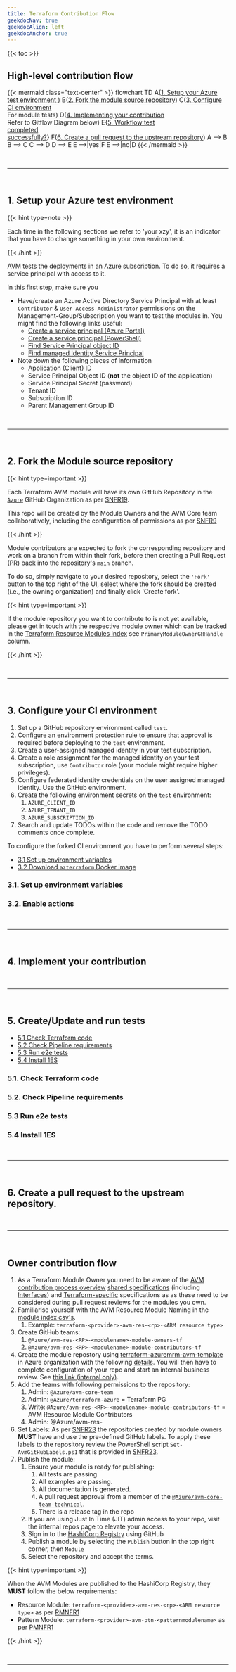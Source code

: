 ```yaml
---
title: Terraform Contribution Flow
geekdocNav: true
geekdocAlign: left
geekdocAnchor: true
---
```


{{< toc >}}

## High-level contribution flow

{{< mermaid class="text-center" >}}
flowchart TD
A(<a href='/Azure-Verified-Modules/contributing/terraform/terraform-contribution-flow/#1-setup-your-azure-test-environment'>1. Setup your Azure test environment </a>)
B(<a href='/Azure-Verified-Modules/contributing/terraform/terraform-contribution-flow/#1-setup-your-azure-test-environment'>2. Fork the module source repository</a>)
C(<a href='/Azure-Verified-Modules/contributing/terraform/terraform-contribution-flow/#3-configure-your-ci-environment'>3. Configure CI environment </a> <br> For module tests)
D(<a href='/Azure-Verified-Modules/contributing/terraform/terraform-contribution-flow/#4-implement-your-contribution'>4. Implementing your contribution </a><br> Refer to Gitflow Diagram below)
E{<a href='/Azure-Verified-Modules/contributing/terraform/terraform-contribution-flow/#5-createupdate-and-run-tests'>5. Workflow test <br> completed <br> successfully?</a>}
F(<a href='/Azure-Verified-Modules/contributing/terraform/terraform-contribution-flow/#6-create-a-pull-request-to-the-public-bicep-registry'>6. Create a pull request to the upstream repository</a>)
A --> B
B --> C
C --> D
D --> E
E -->|yes|F
E -->|no|D
{{< /mermaid >}}

<br>

---

<br>

<!--
TODO: Adjust GitFlow diagram for TF contributors

## GitFlow for contributors

The GitFlow process outlined here introduces a central anchor branch. This branch should be treated as if it were a protected branch. It serves to synchronize the forked repository with the original upstream repository. The use of the anchor branch is designed to give contributors the flexibility to work on several modules simultaneous.
{{< mermaid class="text-center" >}}
%%{init: { 'logLevel': 'debug', 'gitGraph': {'rotateCommitLabel': false}} }%%
gitGraph LR:
commit id:"Fork Repo"
branch anchor
checkout anchor
commit id:"Sync Upstream/main" type: HIGHLIGHT
branch avm-type-provider-resource-workflow
checkout avm-type-provider-resource-workflow
commit id:"Add Workflow File for Resource/Pattern"
branch avm-type-provider-resource
checkout main
merge avm-type-provider-resource-workflow id: "merge workflow for GitHub Actions Testing" type: HIGHLIGHT
checkout avm-type-provider-resource
commit id:"Init"
commit id:"Patch 1"
commit id:"Patch 2"
checkout main
merge avm-type-provider-resource
{{< /mermaid >}}

{{< hint type=tip >}}

When implementing the GitFlow process as described, it is advisable to configure the local clone with a remote for the upstream repository. This will enable the Git CLI and local IDE to merge changes directly from the upstream repository. Using GitHub Desktop, this is configured automatically when cloning the forked repository via the application.

{{< /hint >}}

<br>

---

<br>
-->

<!--
TODO:

Checklist

Run grept
Update provider versions
cd root
avmfix -folder . # examples too
make fmt
make docs

-->

## 1. Setup your Azure test environment

{{< hint type=note >}}

Each time in the following sections we refer to 'your xzy', it is an indicator that you have to change something in your own environment.

{{< /hint >}}

AVM tests the deployments in an Azure subscription. To do so, it requires a service principal with access to it.

In this first step, make sure you

- Have/create an Azure Active Directory Service Principal with at least `Contributor` & `User Access Administrator` permissions on the Management-Group/Subscription you want to test the modules in. You might find the following links useful:
  - [Create a service principal (Azure Portal)](https://learn.microsoft.com/azure/active-directory/develop/howto-create-service-principal-portal)
  - [Create a service principal (PowerShell)](https://learn.microsoft.com/azure/active-directory/develop/howto-authenticate-service-principal-powershell)
  - [Find Service Principal object ID](https://learn.microsoft.com/azure/cost-management-billing/manage/assign-roles-azure-service-principals#find-your-spn-and-tenant-id)
  - [Find managed Identity Service Principal](https://learn.microsoft.com/azure/active-directory/managed-identities-azure-resources/how-to-view-managed-identity-service-principal-portal)
- Note down the following pieces of information
  - Application (Client) ID
  - Service Principal Object ID (**not** the object ID of the application)
  - Service Principal Secret (password)
  - Tenant ID
  - Subscription ID
  - Parent Management Group ID

<br>

---

<br>

## 2. Fork the Module source repository

{{< hint type=important >}}

Each Terraform AVM module will have its own GitHub Repository in the [`Azure`](https://github.com/Azure) GitHub Organization as per [SNFR19](/Azure-Verified-Modules/specs/shared/#id-snfr19---category-publishing---registries-targeted).

This repo will be created by the Module Owners and the AVM Core team collaboratively, including the configuration of permissions as per [SNFR9](/Azure-Verified-Modules/specs/shared/#id-snfr9---category-contributionsupport---avm--pg-teams-github-repo-permissions)

{{< /hint >}}

Module contributors are expected to fork the corresponding repository and work on a branch from within their fork, before then creating a Pull Request (PR) back into the repository's `main` branch.

To do so, simply navigate to your desired repository, select the `'Fork'` button to the top right of the UI, select where the fork should be created (i.e., the owning organization) and finally click 'Create fork'.

{{< hint type=important >}}

If the module repository you want to contribute to is not yet available, please get in touch with the respective module owner which can be tracked in the [Terraform Resource Modules index](https://azure.github.io/Azure-Verified-Modules/indexes/terraform/tf-resource-modules/) see `PrimaryModuleOwnerGHHandle` column.

{{< /hint >}}

<br>

---

<br>

## 3. Configure your CI environment

1. Set up a GitHub repository environment called `test`.
1. Configure an environment protection rule to ensure that approval is required before deploying to the `test` environment.
1. Create a user-assigned managed identity in your test subscription.
1. Create a role assignment for the managed identity on your test subscription, use `Contributor` role (your module might require higher privileges).
1. Configure federated identity credentials on the user assigned managed identity. Use the GitHub environment.
1. Create the following environment secrets on the `test` environment:
   1. `AZURE_CLIENT_ID`
   2. `AZURE_TENANT_ID`
   3. `AZURE_SUBSCRIPTION_ID`
1. Search and update TODOs within the code and remove the TODO comments once complete.

To configure the forked CI environment you have to perform several steps:

- [3.1 Set up environment variables](#31-set-up-environment-variables)
- [3.2 Download `azterraform` Docker image](#32-download-azterraform-docker-image)

### 3.1. Set up environment variables

### 3.2. Enable actions

<br>

---

<br>

## 4. Implement your contribution

<br>

---

<br>

## 5. Create/Update and run tests

- [5.1 Check Terraform code](#33-check-terraform-code)
- [5.2 Check Pipeline requirements](#34-check-pipeline-requirements)
- [5.3 Run e2e tests](#35-run-e2e-tests)
- [5.4 Install 1ES](#36-install-1es)

### 5.1. Check Terraform code

### 5.2. Check Pipeline requirements

### 5.3 Run e2e tests

### 5.4 Install 1ES

<br>

---

<br>

## 6. Create a pull request to the upstream repository.

<br>

---

<br>

## Owner contribution flow

1. As a Terraform Module Owner you need to be aware of the [AVM contribution process overview](https://azure.github.io/Azure-Verified-Modules/contributing/process/,) [shared specifications](https://azure.github.io/Azure-Verified-Modules/specs/shared/) (including [Interfaces](https://azure.github.io/Azure-Verified-Modules/specs/shared/interfaces/)) and [Terraform-specific](https://azure.github.io/Azure-Verified-Modules/specs/terraform/) specifications as as these need to be considered during pull request reviews for the modules you own.
2. Familiarise yourself with the AVM Resource Module Naming in the [module index csv's](https://github.com/Azure/Azure-Verified-Modules/tree/main/docs/static/module-indexes).
   1. Example: `terraform-<provider>-avm-res-<rp>-<ARM resource type>`
3. Create GitHub teams:
   1. `@Azure/avm-res-<RP>-<modulename>-module-owners-tf`
   2. `@Azure/avm-res-<RP>-<modulename>-module-contributors-tf`
4. Create the module repostory using [terraform-azuremrm-avm-template](https://github.com/Azure/terraform-azurerm-avm-template) in Azure organization with the following [details](https://dev.azure.com/CSUSolEng/Azure%20Verified%20Modules/_wiki/wikis/AVM%20Internal%20Wiki/333/-TF-Create-repository-in-Github-Azure-org-and-conduct-business-review). You will then have to complete configuration of your repo and start an internal business review.
   See [this link (internal only)](https://dev.azure.com/CSUSolEng/Azure%20Verified%20Modules/_wiki/wikis/AVM%20Internal%20Wiki/333/-TF-Create-repository-in-Github-Azure-org-and-conduct-business-review?anchor=conduct-initial-repo-configuration-and-trigger-business-review).
5. Add the teams with following permissions to the repository:
   1. Admin: `@Azure/avm-core-team`
   2. Admin: `@Azure/terraform-azure` = Terraform PG
   3. Write: `@Azure/avm-res-<RP>-<modulename>-module-contributors-tf` = AVM Resource Module Contributors
   4. Admin: @Azure/avm-res-<RP>-<modulename>-module-owners-tf = AVM Resource Module Owners
6. Set Labels: As per [SNFR23](/Azure-Verified-Modules/specs/shared/#id-snfr23---category-contributionsupport---github-repo-labels) the repositories created by module owners **MUST** have and use the pre-defined GitHub labels. To apply these labels to the repository review the PowerShell script `Set-AvmGitHubLabels.ps1` that is provided in [SNFR23](/Azure-Verified-Modules/specs/shared/#id-snfr23---category-contributionsupport---github-repo-labels).
7. Publish the module:
   1. Ensure your module is ready for publishing:
      1. All tests are passing.
      2. All examples are passing.
      3. All documentation is generated.
      4. A pull request approval from a member of the [`@Azure/avm-core-team-technical`](https://github.com/orgs/Azure/teams/avm-core-team-technical/members).
      5. There is a release tag in the repo
   2. If you are using Just In Time (JIT) admin access to your repo, visit the internal repos page to elevate your access.
   3. Sign in to the [HashiCorp Registry](https://registry.terraform.io/) using GitHub
   4. Publish a module by selecting the `Publish` button in the top right corner, then `Module`
   5. Select the repository and accept the terms.

{{< hint type=important >}}

When the AVM Modules are published to the HashiCorp Registry, they **MUST** follow the below requirements:

- Resource Module: `terraform-<provider>-avm-res-<rp>-<ARM resource type>` as per [RMNFR1](/Azure-Verified-Modules/specs/shared/#id-rmnfr1---category-naming---module-naming)
- Pattern Module: `terraform-<provider>-avm-ptn-<patternmodulename>` as per [PMNFR1](/Azure-Verified-Modules/specs/shared/#id-pmnfr1---category-naming---module-naming)

{{< /hint >}}

<br>

---

<br>
